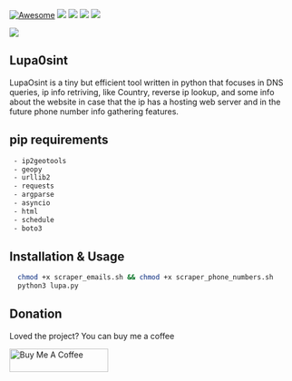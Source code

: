 [![Awesome](https://cdn.rawgit.com/sindresorhus/awesome/d7305f38d29fed78fa85652e3a63e154dd8e8829/media/badge.svg)](https://github.com/sindresorhus/awesome) <img src="https://img.shields.io/badge/Python-3.8-blue"> <img src="https://img.shields.io/badge/Status-Beta-orange"> <img src="https://img.shields.io/badge/Version-1-red"> <img src="https://img.shields.io/badge/Licence-MIT-yellowgreen">

<img src = 'https://user-images.githubusercontent.com/44644302/233476623-fcfa285e-ff6b-4a78-8386-8887a5245ac8.jpg'></img>

## Lupa0sint
LupaOsint is a tiny but efficient tool written in python that focuses in DNS queries, ip info retriving, like Country, reverse ip lookup, and some info about the website in case that the ip has a hosting web server and in the future phone number info gathering features.

## pip requirements
```bash
 - ip2geotools 
 - geopy 
 - urllib2
 - requests
 - argparse
 - asyncio
 - html
 - schedule
 - boto3
```

## Installation & Usage
```bash
  chmod +x scraper_emails.sh && chmod +x scraper_phone_numbers.sh
  python3 lupa.py
```

## Donation

Loved the project? You can buy me a coffee

<a href="https://www.buymeacoffee.com/r3vskd" target="_blank"><img src="https://cdn.buymeacoffee.com/buttons/default-orange.png" alt="Buy Me A Coffee" height="41" width="174"></a>
